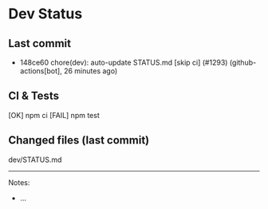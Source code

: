 # Dev Status

## Last commit
- 148ce60 chore(dev): auto-update STATUS.md [skip ci] (#1293) (github-actions[bot], 26 minutes ago)
## CI & Tests
[OK] npm ci
[FAIL] npm test

## Changed files (last commit)
dev/STATUS.md

---
Notes:
- ...
